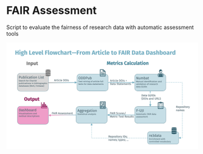 # FAIR Assessment
Script to evaluate the fairness of research data with automatic assessment tools

![](output/charts/flowchart_fair_dashboard_github.png)
